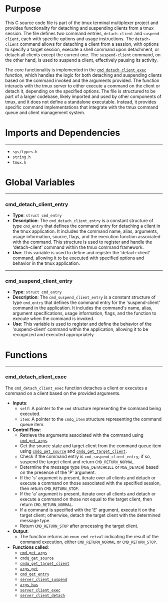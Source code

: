 # Purpose
This C source code file is part of the tmux terminal multiplexer project and provides functionality for detaching and suspending clients from a tmux session. The file defines two command entries, `detach-client` and `suspend-client`, each with specific options and usage instructions. The `detach-client` command allows for detaching a client from a session, with options to specify a target session, execute a shell command upon detachment, or detach all clients except the current one. The `suspend-client` command, on the other hand, is used to suspend a client, effectively pausing its activity.

The core functionality is implemented in the [`cmd_detach_client_exec`](#cmd_detach_client_exec) function, which handles the logic for both detaching and suspending clients based on the command invoked and the arguments provided. The function interacts with the tmux server to either execute a command on the client or detach it, depending on the specified options. The file is structured to be part of a larger codebase, likely imported and used by other components of tmux, and it does not define a standalone executable. Instead, it provides specific command implementations that integrate with the tmux command queue and client management system.
# Imports and Dependencies

---
- `sys/types.h`
- `string.h`
- `tmux.h`


# Global Variables

---
### cmd_detach_client_entry
- **Type**: `struct cmd_entry`
- **Description**: The `cmd_detach_client_entry` is a constant structure of type `cmd_entry` that defines the command entry for detaching a client in the tmux application. It includes the command name, alias, arguments, usage information, source, flags, and the execution function associated with the command. This structure is used to register and handle the 'detach-client' command within the tmux command framework.
- **Use**: This variable is used to define and register the 'detach-client' command, allowing it to be executed with specified options and behavior in the tmux application.


---
### cmd_suspend_client_entry
- **Type**: `struct cmd_entry`
- **Description**: The `cmd_suspend_client_entry` is a constant structure of type `cmd_entry` that defines the command entry for the 'suspend-client' command in the application. It includes the command's name, alias, argument specifications, usage information, flags, and the function to execute when the command is invoked.
- **Use**: This variable is used to register and define the behavior of the 'suspend-client' command within the application, allowing it to be recognized and executed appropriately.


# Functions

---
### cmd_detach_client_exec<!-- {{#callable:cmd_detach_client_exec}} -->
The `cmd_detach_client_exec` function detaches a client or executes a command on a client based on the provided arguments.
- **Inputs**:
    - `self`: A pointer to the `cmd` structure representing the command being executed.
    - `item`: A pointer to the `cmdq_item` structure representing the command queue item.
- **Control Flow**:
    - Retrieve the arguments associated with the command using [`cmd_get_args`](cmd.c.driver.md#cmd_get_args).
    - Get the source state and target client from the command queue item using [`cmdq_get_source`](cmd-queue.c.driver.md#cmdq_get_source) and [`cmdq_get_target_client`](cmd-queue.c.driver.md#cmdq_get_target_client).
    - Check if the command entry is `cmd_suspend_client_entry`; if so, suspend the target client and return `CMD_RETURN_NORMAL`.
    - Determine the message type (`MSG_DETACHKILL` or `MSG_DETACH`) based on the presence of the 'P' argument.
    - If the 's' argument is present, iterate over all clients and detach or execute a command on those associated with the specified session, then return `CMD_RETURN_STOP`.
    - If the 'a' argument is present, iterate over all clients and detach or execute a command on those not equal to the target client, then return `CMD_RETURN_NORMAL`.
    - If a command is specified with the 'E' argument, execute it on the target client; otherwise, detach the target client with the determined message type.
    - Return `CMD_RETURN_STOP` after processing the target client.
- **Output**:
    - The function returns an `enum cmd_retval` indicating the result of the command execution, either `CMD_RETURN_NORMAL` or `CMD_RETURN_STOP`.
- **Functions called**:
    - [`cmd_get_args`](cmd.c.driver.md#cmd_get_args)
    - [`cmdq_get_source`](cmd-queue.c.driver.md#cmdq_get_source)
    - [`cmdq_get_target_client`](cmd-queue.c.driver.md#cmdq_get_target_client)
    - [`args_get`](arguments.c.driver.md#args_get)
    - [`cmd_get_entry`](cmd.c.driver.md#cmd_get_entry)
    - [`server_client_suspend`](server-client.c.driver.md#server_client_suspend)
    - [`args_has`](arguments.c.driver.md#args_has)
    - [`server_client_exec`](server-client.c.driver.md#server_client_exec)
    - [`server_client_detach`](server-client.c.driver.md#server_client_detach)


